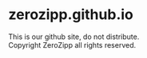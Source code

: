 # zerozipp.github.io
This is our github site, do not distribute.<br>
Copyright ZeroZipp all rights reserved.
